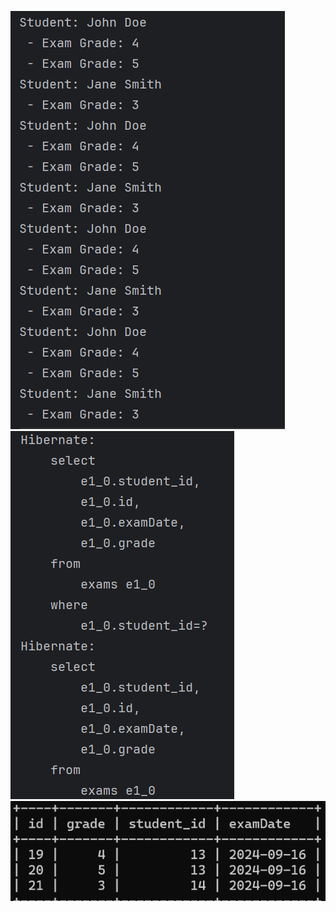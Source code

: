 ![ss.png](src%2Fmain%2Fresources%2Fss.png)![image.png](src%2Fmain%2Fresources%2Fimage.png)![dates.png](src%2Fmain%2Fresources%2Fdates.png)